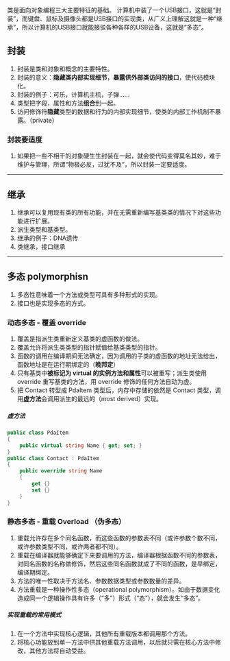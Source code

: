 

类是面向对象编程三大主要特征的基础。
计算机中装了一个USB接口，这就是“封装”，而键盘、鼠标及摄像头都是USB接口的实现类，从广义上理解这就是一种“继承”，所以计算机的USB接口就能接驳各种各样的USB设备，这就是“多态”。

## 封装

1. 封装是类和对象和概念的主要特性。
2. 封装的意义：**隐藏类内部实现细节**，**暴露供外部类访问的接口**，使代码模块化。
3. 封装的例子：可乐，计算机主机，子弹......
4. 类型把字段，属性和方法**组合**到一起。
5. 访问修饰符**隐藏**类型的数据和行为的内部实现细节，使类的内部工作机制不暴露。（private）

### 封装要适度

1. 如果把一些不相干的对象硬生生封装在一起，就会使代码变得莫名其妙，难于维护与管理，所谓“物极必反，过犹不及”，所以封装一定要适度。

----

## 继承

1. 继承可以复用现有类的所有功能，并在无需重新编写基类类的情况下对这些功能进行扩展。
2. 派生类型和基类型。
3. 继承的例子：DNA遗传
4. 类继承，接口继承

----

## 多态 polymorphisn

1. 多态性意味着一个方法或类型可具有多种形式的实现。
2. 接口也是实现多态的方式。

### 动态多态 - 覆盖 override

1. 覆盖是指派生类重新定义基类的虚函数的做法。
2. 覆盖允许将派生类类型的指针赋值给基类类型的指针。
3. 函数的调用在编译期间无法确定，因为调用的子类的虚函数的地址无法给出，函数地址是在运行期绑定的（**晚邦定**）
4. 只有基类中**被标记为 virtual 的实例方法和属性**可以被重写；派生类使用 override 重写基类的方法，用 override 修饰的任何方法自动为虚。
5. 把 Contact 转型成 PdaItem 类型后，内存中存储的依然是 Contact 类型，调用**虚方法**会调用派生的最远的（most derived）实现。

##### 虚方法

```cs
public class PdaItem
{
    public virtual string Name { get; set; }
}
public class Contact : PdaItem
{
    public override string Name 
    {
        get {}
        set {}
    }
}
```

### 静态多态 - 重载 Overload （伪多态）

1. 重载允许存在多个同名函数，而这些函数的参数表不同（或许参数个数不同，或许参数类型不同，或许两者都不同）。
2. 重载在编译器就能够确定下来要调用的方法，编译器根据函数不同的参数表，对同名函数的名称做修饰，然后这些同名函数就成了不同的函数，是早绑定，编译期绑定。
3. 方法的唯一性取决于方法名、参数数据类型或参数数量的差异。
4. 方法重载是一种操作性多态（operational polymorphism）。如由于数据变化造成同一个逻辑操作具有许多（“多”）形式（“态”），就会发生“多态”。

##### 实现重载的常用模式

1. 在一个方法中实现核心逻辑，其他所有重载版本都调用那个方法。
2. 将核心功能放到单一方法中供其他重载方法调用，以后就只需在核心方法中修改，其他方法将自动受益。
